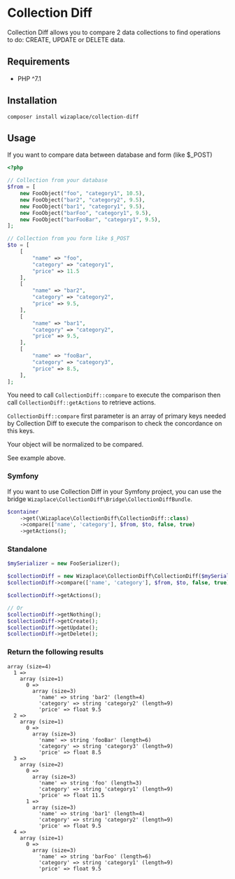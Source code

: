# Collection Diff

Collection Diff allows you to compare 2 data collections to find operations to do: CREATE, UPDATE or DELETE data.

## Requirements

- PHP ^7.1

## Installation

```
composer install wizaplace/collection-diff
```

## Usage

If you want to compare data between database and form (like $_POST) 

```php
<?php

// Collection from your database
$from = [
    new FooObject("foo", "category1", 10.5),
    new FooObject("bar2", "category2", 9.5),
    new FooObject("bar1", "category1", 9.5),
    new FooObject("barFoo", "category1", 9.5),
    new FooObject("barFooBar", "category1", 9.5),
];

// Collection from you form like $_POST
$to = [
    [
        "name" => "foo",
        "category" => "category1",
        "price" => 11.5
    ],
    [
        "name" => "bar2",
        "category" => "category2",
        "price" => 9.5,
    ],
    [
        "name" => "bar1",
        "category" => "category2",
        "price" => 9.5,
    ],
    [
        "name" => "fooBar",
        "category" => "category3",
        "price" => 8.5,
    ],
];
```

You need to call `CollectionDiff::compare` to execute the comparison then call `CollectionDiff::getActions` to retrieve
actions.

`CollectionDiff::compare` first parameter is an array of primary keys needed by Collection Diff to execute the
comparison to check the concordance on this keys.

Your object will be normalized to be compared.

See example above.

### Symfony

If you want to use Collection Diff in your Symfony project, you can use the bridge 
`Wizaplace\CollectionDiff\Bridge\CollectionDiffBundle`.

```php
$container
    ->get(\Wizaplace\CollectionDiff\CollectionDiff::class)
    ->compare(['name', 'category'], $from, $to, false, true)
    ->getActions();
```

### Standalone

```php
$mySerializer = new FooSerializer();

$collectionDiff = new Wizaplace\CollectionDiff\CollectionDiff($mySerializer);
$collectionDiff->compare(['name', 'category'], $from, $to, false, true);

$collectionDiff->getActions();

// Or
$collectionDiff->getNothing();
$collectionDiff->getCreate();
$collectionDiff->getUpdate();
$collectionDiff->getDelete();
``` 

### Return the following results

```
array (size=4)
  1 => 
    array (size=1)
      0 => 
        array (size=3)
          'name' => string 'bar2' (length=4)
          'category' => string 'category2' (length=9)
          'price' => float 9.5
  2 => 
    array (size=1)
      0 => 
        array (size=3)
          'name' => string 'fooBar' (length=6)
          'category' => string 'category3' (length=9)
          'price' => float 8.5
  3 => 
    array (size=2)
      0 => 
        array (size=3)
          'name' => string 'foo' (length=3)
          'category' => string 'category1' (length=9)
          'price' => float 11.5
      1 => 
        array (size=3)
          'name' => string 'bar1' (length=4)
          'category' => string 'category2' (length=9)
          'price' => float 9.5
  4 => 
    array (size=1)
      0 => 
        array (size=3)
          'name' => string 'barFoo' (length=6)
          'category' => string 'category1' (length=9)
          'price' => float 9.5
```
